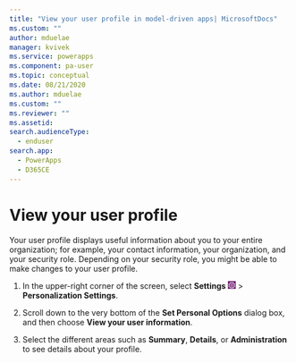 ```yaml
---
title: "View your user profile in model-driven apps| MicrosoftDocs"
ms.custom: ""
author: mduelae
manager: kvivek
ms.service: powerapps
ms.component: pa-user
ms.topic: conceptual
ms.date: 08/21/2020
ms.author: mduelae
ms.custom: ""
ms.reviewer: ""
ms.assetid: 
search.audienceType: 
  - enduser
search.app: 
  - PowerApps
  - D365CE
---
```


# View your user profile  

Your user profile displays useful information about you to your entire organization; for example, your contact information, your organization, and your security role. Depending on your security role, you might be able to make changes to your user profile.  
  
1. In the upper-right corner of the screen, select **Settings** ![user-profile-settings-button](media/user-profile-settings-button.png) > **Personalization Settings**.  
 
2. Scroll down to the very bottom of the **Set Personal Options** dialog box, and then choose **View your user information**.  
  
3. Select the different areas such as **Summary**, **Details**, or **Administration** to see details about your profile. 
  
